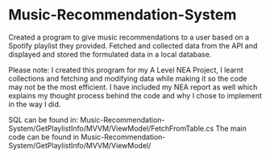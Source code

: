 # Music-Recommendation-System
 Created a program to give music recommendations to a user based on a Spotify playlist they provided. Fetched and collected data from the API and displayed and stored the formulated data in a local database.

Please note: I created this program for my A Level NEA Project, I learnt collections and fetching and modifying data while making it so the code may not be the most efficient. I have included my NEA report as well which explains my thought process behind the code and why I chose to implement in the way I did.

SQL can be found in: Music-Recommendation-System/GetPlaylistInfo/MVVM/ViewModel/FetchFromTable.cs
The main code can be found in Music-Recommendation-System/GetPlaylistInfo/MVVM/ViewModel/
